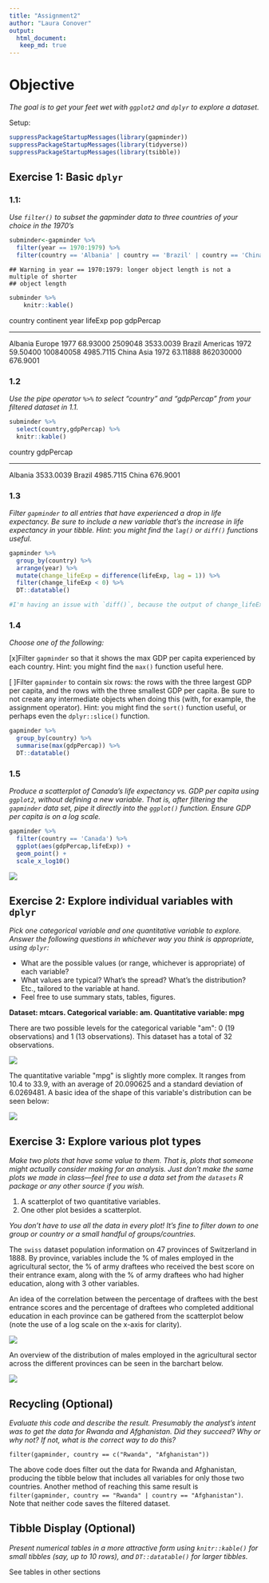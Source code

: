 ```yaml
---
title: "Assignment2"
author: "Laura Conover"
output: 
  html_document:
   keep_md: true
---
```


 
# Objective
_The goal is to get your feet wet with `ggplot2` and `dplyr` to explore a dataset._
  
Setup:

```r
suppressPackageStartupMessages(library(gapminder))
suppressPackageStartupMessages(library(tidyverse))
suppressPackageStartupMessages(library(tsibble))
```
  
## Exercise 1: Basic `dplyr`
  
### 1.1:
_Use `filter()` to subset the gapminder data to three countries of your choice in the 1970’s_


```r
subminder<-gapminder %>% 
  filter(year == 1970:1979) %>% 
  filter(country == 'Albania' | country == 'Brazil' | country == 'China')
```

```
## Warning in year == 1970:1979: longer object length is not a multiple of shorter
## object length
```

```r
subminder %>% 
    knitr::kable()
```



country   continent    year    lifeExp         pop   gdpPercap
--------  ----------  -----  ---------  ----------  ----------
Albania   Europe       1977   68.93000     2509048   3533.0039
Brazil    Americas     1972   59.50400   100840058   4985.7115
China     Asia         1972   63.11888   862030000    676.9001
  
### 1.2
_Use the pipe operator `%>%` to select “country” and “gdpPercap” from your filtered dataset in 1.1._


```r
subminder %>% 
  select(country,gdpPercap) %>% 
  knitr::kable()
```



country    gdpPercap
--------  ----------
Albania    3533.0039
Brazil     4985.7115
China       676.9001
  
### 1.3
_Filter `gapminder` to all entries that have experienced a drop in life expectancy. Be sure to include a new variable that’s the increase in life expectancy in your tibble. Hint: you might find the `lag()` or `diff()` functions useful._


```r
gapminder %>% 
  group_by(country) %>% 
  arrange(year) %>% 
  mutate(change_lifeExp = difference(lifeExp, lag = 1)) %>% 
  filter(change_lifeExp < 0) %>% 
  DT::datatable()
```

<!--html_preserve--><div id="htmlwidget-391df5cc7a812f88d7d8" style="width:100%;height:auto;" class="datatables html-widget"></div>
<script type="application/json" data-for="htmlwidget-391df5cc7a812f88d7d8">{"x":{"filter":"none","data":[["1","2","3","4","5","6","7","8","9","10","11","12","13","14","15","16","17","18","19","20","21","22","23","24","25","26","27","28","29","30","31","32","33","34","35","36","37","38","39","40","41","42","43","44","45","46","47","48","49","50","51","52","53","54","55","56","57","58","59","60","61","62","63","64","65","66","67","68","69","70","71","72","73","74","75","76","77","78","79","80","81","82","83","84","85","86","87","88","89","90","91","92","93","94","95","96","97","98","99","100","101","102"],["China","Cambodia","Czech Republic","Netherlands","Slovak Republic","Bulgaria","Cambodia","El Salvador","Poland","Uganda","Congo, Dem. Rep.","Croatia","Denmark","El Salvador","Eritrea","Hungary","Serbia","Uganda","Angola","Congo, Dem. Rep.","Norway","Poland","Romania","Rwanda","Zambia","Albania","Botswana","Bulgaria","Burundi","Cameroon","Central African Republic","Congo, Dem. Rep.","Congo, Rep.","Cote d'Ivoire","Hungary","Iraq","Jamaica","Kenya","Korea, Dem. Rep.","Liberia","Puerto Rico","Romania","Rwanda","Sierra Leone","Somalia","Tanzania","Uganda","Zambia","Zimbabwe","Botswana","Bulgaria","Cameroon","Central African Republic","Chad","Congo, Dem. Rep.","Congo, Rep.","Cote d'Ivoire","Gabon","Iraq","Kenya","Korea, Dem. Rep.","Lesotho","Malawi","Namibia","Nigeria","South Africa","Swaziland","Tanzania","Trinidad and Tobago","Uganda","Zambia","Zimbabwe","Benin","Botswana","Cameroon","Central African Republic","Chad","Cote d'Ivoire","Gabon","Ghana","Iraq","Jamaica","Kenya","Korea, Dem. Rep.","Lesotho","Malawi","Montenegro","Mozambique","Myanmar","Namibia","Nigeria","South Africa","Swaziland","Togo","Trinidad and Tobago","Zambia","Zimbabwe","Gabon","Lesotho","Mozambique","South Africa","Swaziland"],["Asia","Asia","Europe","Europe","Europe","Europe","Asia","Americas","Europe","Africa","Africa","Europe","Europe","Americas","Africa","Europe","Europe","Africa","Africa","Africa","Europe","Europe","Europe","Africa","Africa","Europe","Africa","Europe","Africa","Africa","Africa","Africa","Africa","Africa","Europe","Asia","Americas","Africa","Asia","Africa","Americas","Europe","Africa","Africa","Africa","Africa","Africa","Africa","Africa","Africa","Europe","Africa","Africa","Africa","Africa","Africa","Africa","Africa","Asia","Africa","Asia","Africa","Africa","Africa","Africa","Africa","Africa","Africa","Americas","Africa","Africa","Africa","Africa","Africa","Africa","Africa","Africa","Africa","Africa","Africa","Asia","Americas","Africa","Asia","Africa","Africa","Europe","Africa","Asia","Africa","Africa","Africa","Africa","Africa","Americas","Africa","Africa","Africa","Africa","Africa","Africa","Africa"],[1962,1972,1972,1972,1972,1977,1977,1977,1977,1977,1982,1982,1982,1982,1982,1982,1982,1982,1987,1987,1987,1987,1987,1987,1987,1992,1992,1992,1992,1992,1992,1992,1992,1992,1992,1992,1992,1992,1992,1992,1992,1992,1992,1992,1992,1992,1992,1992,1992,1997,1997,1997,1997,1997,1997,1997,1997,1997,1997,1997,1997,1997,1997,1997,1997,1997,1997,1997,1997,1997,1997,1997,2002,2002,2002,2002,2002,2002,2002,2002,2002,2002,2002,2002,2002,2002,2002,2002,2002,2002,2002,2002,2002,2002,2002,2002,2002,2007,2007,2007,2007,2007],[44.50136,40.317,70.29,73.75,70.35,70.81,31.22,56.696,70.67,50.35,47.784,70.46,74.63,56.604,43.89,69.39,70.162,49.849,39.906,47.412,75.89,70.98,69.53,44.02,50.821,71.581,62.745,71.19,44.736,54.314,49.396,45.548,56.433,52.044,69.17,59.461,71.766,59.285,69.978,40.802,73.911,69.36,23.599,38.333,39.658,50.44,48.825,46.1,60.377,52.556,70.32,52.199,46.066,51.573,42.587,52.962,47.991,60.461,58.811,54.407,67.727,55.558,47.495,58.909,47.464,60.236,54.289,48.466,69.465,44.578,40.238,46.809,54.406,46.634,49.856,43.308,50.525,46.832,56.761,58.453,57.046,72.047,50.992,66.662,44.593,45.009,73.981,44.026,59.908,51.479,46.608,53.365,43.869,57.561,68.976,39.193,39.989,56.735,42.592,42.082,49.339,39.613],[665770000,7450606,9862158,13329874,4593433,8797022,6978607,4282586,34621254,11457758,30646495,4413368,5117810,4474873,2637297,10705535,9032824,12939400,7874230,35481645,4186147,37740710,22686371,6349365,7272406,3326498,1342614,8658506,5809236,12467171,3265124,41672143,2409073,12772596,10348684,17861905,2378618,25020539,20711375,1912974,3585176,22797027,7290203,4260884,6099799,26605473,18252190,8381163,10704340,1536536,8066057,14195809,3696513,7562011,47798986,2800947,14625967,1126189,20775703,28263827,21585105,1982823,10419991,1774766,106207839,42835005,1054486,30686889,1138101,21210254,9417789,11404948,7026113,1630347,15929988,4048013,8835739,16252726,1299304,20550751,24001816,2664659,31386842,22215365,2046772,11824495,720230,18473780,45598081,1972153,119901274,44433622,1130269,4977378,1101832,10595811,11926563,1454867,2012649,19951656,43997828,1133066],[487.6740183,421.6240257,13108.4536,18794.74567,9674.167626,7612.240438,524.9721832,5138.922374,9508.141454,843.7331372,673.7478181,13221.82184,21688.04048,4098.344175,524.8758493,12545.99066,15181.0927,682.2662268,2430.208311,672.774812,31540.9748,9082.351172,9696.273295,847.991217,1213.315116,2497.437901,7954.111645,6302.623438,631.6998778,1793.163278,747.9055252,457.7191807,4016.239529,1648.073791,10535.62855,3745.640687,7404.923685,1341.921721,3726.063507,636.6229191,14641.58711,6598.409903,737.0685949,1068.696278,926.9602964,825.682454,644.1707969,1210.884633,693.4207856,8647.142313,5970.38876,1694.337469,740.5063317,1004.961353,312.188423,3484.164376,1786.265407,14722.84188,3076.239795,1360.485021,1690.756814,1186.147994,692.2758103,3899.52426,1624.941275,7479.188244,3876.76846,789.1862231,8792.573126,816.559081,1071.353818,792.4499603,1372.877931,11003.60508,1934.011449,738.6906068,1156.18186,1648.800823,12521.71392,1111.984578,4390.717312,6994.774861,1287.514732,1646.758151,1275.184575,665.4231186,6557.194282,633.6179466,611,4072.324751,1615.286395,7710.946444,4128.116943,886.2205765,11460.60023,1071.613938,672.0386227,13206.48452,1569.331442,823.6856205,9269.657808,4513.480643],[-6.0476,-5.098,-0.0899999999999892,-0.0699999999999932,-0.63000000000001,-0.0900000000000034,-9.097,-1.511,-0.179999999999993,-0.665999999999997,-0.0200000000000031,-0.180000000000007,-0.0600000000000023,-0.0919999999999987,-0.644999999999996,-0.560000000000002,-0.137999999999991,-0.501000000000005,-0.0360000000000014,-0.372,-0.0799999999999983,-0.339999999999989,-0.129999999999995,-2.198,-1,-0.418999999999997,-0.877000000000002,-0.150000000000006,-3.475,-0.670999999999999,-1.089,-1.864,-1.037,-2.611,-0.409999999999997,-5.583,-0.00399999999999068,-0.054000000000002,-0.669000000000011,-5.225,-0.718999999999994,-0.170000000000002,-20.421,-1.673,-4.843,-1.095,-2.684,-4.721,-1.974,-10.189,-0.870000000000005,-2.115,-3.33,-0.150999999999996,-2.961,-3.471,-4.053,-0.905000000000001,-0.649999999999999,-4.878,-2.25099999999999,-4.127,-1.925,-3.09,-0.00800000000000267,-1.652,-4.185,-1.974,-0.396999999999991,-4.247,-5.862,-13.568,-0.371000000000002,-5.922,-2.343,-2.758,-1.048,-1.159,-3.7,-0.102999999999994,-1.765,-0.215000000000003,-3.415,-1.065,-10.965,-2.486,-1.464,-2.318,-0.420000000000002,-7.43,-0.856000000000002,-6.871,-10.42,-0.829000000000001,-0.489000000000004,-1.045,-6.82,-0.0260000000000034,-2.001,-1.944,-4.026,-4.256]],"container":"<table class=\"display\">\n  <thead>\n    <tr>\n      <th> <\/th>\n      <th>country<\/th>\n      <th>continent<\/th>\n      <th>year<\/th>\n      <th>lifeExp<\/th>\n      <th>pop<\/th>\n      <th>gdpPercap<\/th>\n      <th>change_lifeExp<\/th>\n    <\/tr>\n  <\/thead>\n<\/table>","options":{"columnDefs":[{"className":"dt-right","targets":[3,4,5,6,7]},{"orderable":false,"targets":0}],"order":[],"autoWidth":false,"orderClasses":false}},"evals":[],"jsHooks":[]}</script><!--/html_preserve-->

```r
#I'm having an issue with `diff()`, because the output of change_lifeExp is 1 value shorter than the rest of the table (there's no value for the first year, I'm assuming, and it doesn't allow N/A).  `difference()` from tsibble overcomes that, but I don't know how to do this the "correct" way.
```
  
### 1.4
_Choose one of the following:_

[x]Filter `gapminder` so that it shows the max GDP per capita experienced by each country. Hint: you might find the `max()` function useful here.
  
[ ]Filter `gapminder` to contain six rows: the rows with the three largest GDP per capita, and the rows with the three smallest GDP per capita. Be sure to not create any intermediate objects when doing this (with, for example, the assignment operator).  Hint: you might find the `sort()` function useful, or perhaps even the `dplyr::slice()` function.


```r
gapminder %>% 
  group_by(country) %>% 
  summarise(max(gdpPercap)) %>% 
  DT::datatable()
```

<!--html_preserve--><div id="htmlwidget-2f730740a216c7a79091" style="width:100%;height:auto;" class="datatables html-widget"></div>
<script type="application/json" data-for="htmlwidget-2f730740a216c7a79091">{"x":{"filter":"none","data":[["1","2","3","4","5","6","7","8","9","10","11","12","13","14","15","16","17","18","19","20","21","22","23","24","25","26","27","28","29","30","31","32","33","34","35","36","37","38","39","40","41","42","43","44","45","46","47","48","49","50","51","52","53","54","55","56","57","58","59","60","61","62","63","64","65","66","67","68","69","70","71","72","73","74","75","76","77","78","79","80","81","82","83","84","85","86","87","88","89","90","91","92","93","94","95","96","97","98","99","100","101","102","103","104","105","106","107","108","109","110","111","112","113","114","115","116","117","118","119","120","121","122","123","124","125","126","127","128","129","130","131","132","133","134","135","136","137","138","139","140","141","142"],["Afghanistan","Albania","Algeria","Angola","Argentina","Australia","Austria","Bahrain","Bangladesh","Belgium","Benin","Bolivia","Bosnia and Herzegovina","Botswana","Brazil","Bulgaria","Burkina Faso","Burundi","Cambodia","Cameroon","Canada","Central African Republic","Chad","Chile","China","Colombia","Comoros","Congo, Dem. Rep.","Congo, Rep.","Costa Rica","Cote d'Ivoire","Croatia","Cuba","Czech Republic","Denmark","Djibouti","Dominican Republic","Ecuador","Egypt","El Salvador","Equatorial Guinea","Eritrea","Ethiopia","Finland","France","Gabon","Gambia","Germany","Ghana","Greece","Guatemala","Guinea","Guinea-Bissau","Haiti","Honduras","Hong Kong, China","Hungary","Iceland","India","Indonesia","Iran","Iraq","Ireland","Israel","Italy","Jamaica","Japan","Jordan","Kenya","Korea, Dem. Rep.","Korea, Rep.","Kuwait","Lebanon","Lesotho","Liberia","Libya","Madagascar","Malawi","Malaysia","Mali","Mauritania","Mauritius","Mexico","Mongolia","Montenegro","Morocco","Mozambique","Myanmar","Namibia","Nepal","Netherlands","New Zealand","Nicaragua","Niger","Nigeria","Norway","Oman","Pakistan","Panama","Paraguay","Peru","Philippines","Poland","Portugal","Puerto Rico","Reunion","Romania","Rwanda","Sao Tome and Principe","Saudi Arabia","Senegal","Serbia","Sierra Leone","Singapore","Slovak Republic","Slovenia","Somalia","South Africa","Spain","Sri Lanka","Sudan","Swaziland","Sweden","Switzerland","Syria","Taiwan","Tanzania","Thailand","Togo","Trinidad and Tobago","Tunisia","Turkey","Uganda","United Kingdom","United States","Uruguay","Venezuela","Vietnam","West Bank and Gaza","Yemen, Rep.","Zambia","Zimbabwe"],[978.0114388,5937.029526,6223.367465,5522.776375,12779.37964,34435.36744,36126.4927,29796.04834,1391.253792,33692.60508,1441.284873,3822.137084,7446.298803,12569.85177,9065.800825,10680.79282,1217.032994,631.6998778,1713.778686,2602.664206,36319.23501,1193.068753,1704.063724,13171.63885,4959.114854,7006.580419,1937.577675,905.8602303,4879.507522,9645.06142,2602.710169,14619.22272,8948.102923,22833.30851,35278.41874,3694.212352,6025.374752,7429.455877,5581.180998,5728.353514,12154.08975,913.47079,690.8055759,33207.0844,30470.0167,21745.57328,884.7552507,32170.37442,1327.60891,27538.41188,5186.050003,945.5835837,838.1239671,2011.159549,3548.330846,39724.97867,18008.94444,36180.78919,2452.210407,3540.651564,11888.59508,14688.23507,40675.99635,25523.2771,28569.7197,7433.889293,31656.06806,4519.461171,1463.249282,4106.525293,23348.13973,113523.1329,10461.05868,1569.331442,803.0054535,21951.21176,1748.562982,759.3499101,12451.6558,1042.581557,1803.151496,10956.99112,11977.57496,3095.772271,11732.51017,3820.17523,823.6856205,944,4811.060429,1091.359778,36797.93332,25185.00911,5486.371089,1054.384891,2013.977305,49357.19017,22316.19287,2605.94758,9809.185636,4258.503604,7408.905561,3190.481016,15389.92468,20509.64777,19328.70901,7670.122558,10808.47561,881.5706467,1890.218117,34167.7626,1712.472136,15870.87851,1465.010784,47143.17964,18678.31435,25768.25759,1450.992513,9269.657808,28821.0637,3970.095407,2602.394995,4513.480643,33859.74835,37506.41907,4184.548089,28718.27684,1107.482182,7458.396327,1649.660188,18008.50924,7092.923025,8458.276384,1056.380121,33203.26128,42951.65309,10611.46299,13143.95095,2441.576404,7110.667619,2280.769906,1777.077318,799.3621758]],"container":"<table class=\"display\">\n  <thead>\n    <tr>\n      <th> <\/th>\n      <th>country<\/th>\n      <th>max(gdpPercap)<\/th>\n    <\/tr>\n  <\/thead>\n<\/table>","options":{"columnDefs":[{"className":"dt-right","targets":2},{"orderable":false,"targets":0}],"order":[],"autoWidth":false,"orderClasses":false}},"evals":[],"jsHooks":[]}</script><!--/html_preserve-->

### 1.5
_Produce a scatterplot of Canada’s life expectancy vs. GDP per capita using `ggplot2`, without defining a new variable. That is, after filtering the `gapminder` data set, pipe it directly into the `ggplot()` function. Ensure GDP per capita is on a log scale._


```r
gapminder %>% 
  filter(country == 'Canada') %>% 
  ggplot(aes(gdpPercap,lifeExp)) +
  geom_point() +
  scale_x_log10()
```

![](A2_files/figure-html/unnamed-chunk-5-1.png)<!-- -->
  
## Exercise 2: Explore individual variables with `dplyr`
  
_Pick one categorical variable and one quantitative variable to explore. Answer the following questions in whichever way you think is appropriate, using `dplyr`:_

* What are the possible values (or range, whichever is appropriate) of each variable?
* What values are typical? What’s the spread? What’s the distribution? Etc., tailored to the variable at hand.
* Feel free to use summary stats, tables, figures.
  
__Dataset: mtcars.  Categorical variable: am.  Quantitative variable: mpg__
  

There are two possible levels for the categorical variable "am": 0 (19 observations) and 1 (13 observations).  This dataset has a total of 32 observations.
  

![](A2_files/figure-html/unnamed-chunk-6-1.png)<!-- -->

The quantitative variable "mpg" is slightly more complex.  It ranges from 10.4 to 33.9, with an average of 20.090625 and a standard deviation of 6.0269481.  A basic idea of the shape of this variable's distribution can be seen below:

![](A2_files/figure-html/unnamed-chunk-7-1.png)<!-- -->


## Exercise 3: Explore various plot types 
_Make two plots that have some value to them. That is, plots that someone might actually consider making for an analysis. Just don’t make the same plots we made in class—feel free to use a data set from the `datasets` R package or any other source if you wish._

1. A scatterplot of two quantitative variables.
2. One other plot besides a scatterplot.

_You don’t have to use all the data in every plot! It’s fine to filter down to one group or country or a small handful of groups/countries._

The `swiss` dataset population information on 47 provinces of Switzerland in 1888.  By province, variables include the % of males employed in the agricultural sector, the % of army draftees who received the best score on their entrance exam, along with the % of army draftees who had higher education, along with 3 other variables.

An idea of the correlation between the percentage of draftees with the best entrance scores and the percentage of draftees who completed additional education in each province can be gathered from the scatterplot below (note the use of a log scale on the x-axis for clarity).

![](A2_files/figure-html/unnamed-chunk-8-1.png)<!-- -->

An overview of the distribution of males employed in the agricultural sector across the different provinces can be seen in the barchart below.

![](A2_files/figure-html/unnamed-chunk-9-1.png)<!-- -->


## Recycling (Optional)
_Evaluate this code and describe the result. Presumably the analyst’s intent was to get the data for Rwanda and Afghanistan. Did they succeed? Why or why not? If not, what is the correct way to do this?_

`filter(gapminder, country == c("Rwanda", "Afghanistan"))`

The above code does filter out the data for Rwanda and Afghanistan, producing the tibble below that includes all variables for only those two countries.  Another method of reaching this same result is `filter(gapminder, country == "Rwanda" | country == "Afghanistan")`.  Note that neither code saves the filtered dataset.

<!--html_preserve--><div id="htmlwidget-61c820781a0e415a499d" style="width:100%;height:auto;" class="datatables html-widget"></div>
<script type="application/json" data-for="htmlwidget-61c820781a0e415a499d">{"x":{"filter":"none","data":[["1","2","3","4","5","6","7","8","9","10","11","12"],["Afghanistan","Afghanistan","Afghanistan","Afghanistan","Afghanistan","Afghanistan","Rwanda","Rwanda","Rwanda","Rwanda","Rwanda","Rwanda"],["Asia","Asia","Asia","Asia","Asia","Asia","Africa","Africa","Africa","Africa","Africa","Africa"],[1957,1967,1977,1987,1997,2007,1952,1962,1972,1982,1992,2002],[30.332,34.02,38.438,40.822,41.763,43.828,40,43,44.6,46.218,23.599,43.413],[9240934,11537966,14880372,13867957,22227415,31889923,2534927,3051242,3992121,5507565,7290203,7852401],[820.8530296,836.1971382,786.11336,852.3959448,635.341351,974.5803384,493.3238752,597.4730727,590.5806638,881.5706467,737.0685949,785.6537648]],"container":"<table class=\"display\">\n  <thead>\n    <tr>\n      <th> <\/th>\n      <th>country<\/th>\n      <th>continent<\/th>\n      <th>year<\/th>\n      <th>lifeExp<\/th>\n      <th>pop<\/th>\n      <th>gdpPercap<\/th>\n    <\/tr>\n  <\/thead>\n<\/table>","options":{"columnDefs":[{"className":"dt-right","targets":[3,4,5,6]},{"orderable":false,"targets":0}],"order":[],"autoWidth":false,"orderClasses":false}},"evals":[],"jsHooks":[]}</script><!--/html_preserve-->

## Tibble Display (Optional)
_Present numerical tables in a more attractive form using `knitr::kable()` for small tibbles (say, up to 10 rows), and `DT::datatable()` for larger tibbles._

See tables in other sections
